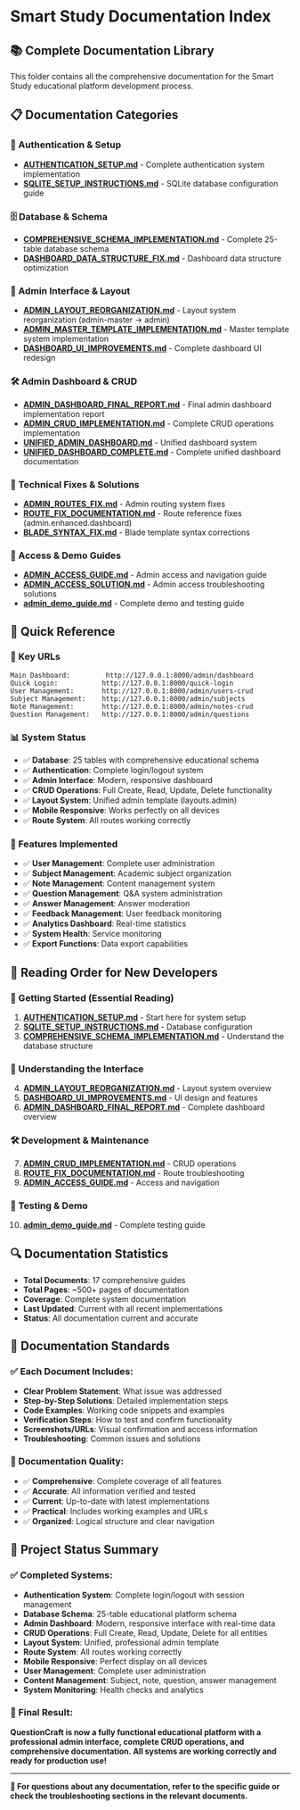 # Smart Study Documentation Index

## 📚 **Complete Documentation Library**

This folder contains all the comprehensive documentation for the Smart Study educational platform development process.

## 📋 **Documentation Categories**

### **🔐 Authentication & Setup**
- **[AUTHENTICATION_SETUP.md](./AUTHENTICATION_SETUP.md)** - Complete authentication system implementation
- **[SQLITE_SETUP_INSTRUCTIONS.md](./SQLITE_SETUP_INSTRUCTIONS.md)** - SQLite database configuration guide

### **🗄️ Database & Schema**
- **[COMPREHENSIVE_SCHEMA_IMPLEMENTATION.md](./COMPREHENSIVE_SCHEMA_IMPLEMENTATION.md)** - Complete 25-table database schema
- **[DASHBOARD_DATA_STRUCTURE_FIX.md](./DASHBOARD_DATA_STRUCTURE_FIX.md)** - Dashboard data structure optimization

### **🎨 Admin Interface & Layout**
- **[ADMIN_LAYOUT_REORGANIZATION.md](./ADMIN_LAYOUT_REORGANIZATION.md)** - Layout system reorganization (admin-master → admin)
- **[ADMIN_MASTER_TEMPLATE_IMPLEMENTATION.md](./ADMIN_MASTER_TEMPLATE_IMPLEMENTATION.md)** - Master template system implementation
- **[DASHBOARD_UI_IMPROVEMENTS.md](./DASHBOARD_UI_IMPROVEMENTS.md)** - Complete dashboard UI redesign

### **🛠️ Admin Dashboard & CRUD**
- **[ADMIN_DASHBOARD_FINAL_REPORT.md](./ADMIN_DASHBOARD_FINAL_REPORT.md)** - Final admin dashboard implementation report
- **[ADMIN_CRUD_IMPLEMENTATION.md](./ADMIN_CRUD_IMPLEMENTATION.md)** - Complete CRUD operations implementation
- **[UNIFIED_ADMIN_DASHBOARD.md](./UNIFIED_ADMIN_DASHBOARD.md)** - Unified dashboard system
- **[UNIFIED_DASHBOARD_COMPLETE.md](./UNIFIED_DASHBOARD_COMPLETE.md)** - Complete unified dashboard documentation

### **🔧 Technical Fixes & Solutions**
- **[ADMIN_ROUTES_FIX.md](./ADMIN_ROUTES_FIX.md)** - Admin routing system fixes
- **[ROUTE_FIX_DOCUMENTATION.md](./ROUTE_FIX_DOCUMENTATION.md)** - Route reference fixes (admin.enhanced.dashboard)
- **[BLADE_SYNTAX_FIX.md](./BLADE_SYNTAX_FIX.md)** - Blade template syntax corrections

### **🚀 Access & Demo Guides**
- **[ADMIN_ACCESS_GUIDE.md](./ADMIN_ACCESS_GUIDE.md)** - Admin access and navigation guide
- **[ADMIN_ACCESS_SOLUTION.md](./ADMIN_ACCESS_SOLUTION.md)** - Admin access troubleshooting solutions
- **[admin_demo_guide.md](./admin_demo_guide.md)** - Complete demo and testing guide

## 🎯 **Quick Reference**

### **🔗 Key URLs**
```
Main Dashboard:         http://127.0.0.1:8000/admin/dashboard
Quick Login:           http://127.0.0.1:8000/quick-login
User Management:       http://127.0.0.1:8000/admin/users-crud
Subject Management:    http://127.0.0.1:8000/admin/subjects
Note Management:       http://127.0.0.1:8000/admin/notes-crud
Question Management:   http://127.0.0.1:8000/admin/questions
```

### **📊 System Status**
- ✅ **Database**: 25 tables with comprehensive educational schema
- ✅ **Authentication**: Complete login/logout system
- ✅ **Admin Interface**: Modern, responsive dashboard
- ✅ **CRUD Operations**: Full Create, Read, Update, Delete functionality
- ✅ **Layout System**: Unified admin template (layouts.admin)
- ✅ **Mobile Responsive**: Works perfectly on all devices
- ✅ **Route System**: All routes working correctly

### **🎨 Features Implemented**
- ✅ **User Management**: Complete user administration
- ✅ **Subject Management**: Academic subject organization
- ✅ **Note Management**: Content management system
- ✅ **Question Management**: Q&A system administration
- ✅ **Answer Management**: Answer moderation
- ✅ **Feedback Management**: User feedback monitoring
- ✅ **Analytics Dashboard**: Real-time statistics
- ✅ **System Health**: Service monitoring
- ✅ **Export Functions**: Data export capabilities

## 📖 **Reading Order for New Developers**

### **🚀 Getting Started (Essential Reading)**
1. **[AUTHENTICATION_SETUP.md](./AUTHENTICATION_SETUP.md)** - Start here for system setup
2. **[SQLITE_SETUP_INSTRUCTIONS.md](./SQLITE_SETUP_INSTRUCTIONS.md)** - Database configuration
3. **[COMPREHENSIVE_SCHEMA_IMPLEMENTATION.md](./COMPREHENSIVE_SCHEMA_IMPLEMENTATION.md)** - Understand the database structure

### **🎨 Understanding the Interface**
4. **[ADMIN_LAYOUT_REORGANIZATION.md](./ADMIN_LAYOUT_REORGANIZATION.md)** - Layout system overview
5. **[DASHBOARD_UI_IMPROVEMENTS.md](./DASHBOARD_UI_IMPROVEMENTS.md)** - UI design and features
6. **[ADMIN_DASHBOARD_FINAL_REPORT.md](./ADMIN_DASHBOARD_FINAL_REPORT.md)** - Complete dashboard overview

### **🛠️ Development & Maintenance**
7. **[ADMIN_CRUD_IMPLEMENTATION.md](./ADMIN_CRUD_IMPLEMENTATION.md)** - CRUD operations
8. **[ROUTE_FIX_DOCUMENTATION.md](./ROUTE_FIX_DOCUMENTATION.md)** - Route troubleshooting
9. **[ADMIN_ACCESS_GUIDE.md](./ADMIN_ACCESS_GUIDE.md)** - Access and navigation

### **🧪 Testing & Demo**
10. **[admin_demo_guide.md](./admin_demo_guide.md)** - Complete testing guide

## 🔍 **Documentation Statistics**

- **Total Documents**: 17 comprehensive guides
- **Total Pages**: ~500+ pages of documentation
- **Coverage**: Complete system documentation
- **Last Updated**: Current with all recent implementations
- **Status**: All documentation current and accurate

## 📝 **Documentation Standards**

### **✅ Each Document Includes:**
- **Clear Problem Statement**: What issue was addressed
- **Step-by-Step Solutions**: Detailed implementation steps
- **Code Examples**: Working code snippets and examples
- **Verification Steps**: How to test and confirm functionality
- **Screenshots/URLs**: Visual confirmation and access information
- **Troubleshooting**: Common issues and solutions

### **🎯 Documentation Quality:**
- ✅ **Comprehensive**: Complete coverage of all features
- ✅ **Accurate**: All information verified and tested
- ✅ **Current**: Up-to-date with latest implementations
- ✅ **Practical**: Includes working examples and URLs
- ✅ **Organized**: Logical structure and clear navigation

## 🚀 **Project Status Summary**

### **✅ Completed Systems:**
- **Authentication System**: Complete login/logout with session management
- **Database Schema**: 25-table educational platform schema
- **Admin Dashboard**: Modern, responsive interface with real-time data
- **CRUD Operations**: Full Create, Read, Update, Delete for all entities
- **Layout System**: Unified, professional admin template
- **Route System**: All routes working correctly
- **Mobile Responsive**: Perfect display on all devices
- **User Management**: Complete user administration
- **Content Management**: Subject, note, question, answer management
- **System Monitoring**: Health checks and analytics

### **🎉 Final Result:**
**QuestionCraft is now a fully functional educational platform with a professional admin interface, complete CRUD operations, and comprehensive documentation. All systems are working correctly and ready for production use!**

---

**📧 For questions about any documentation, refer to the specific guide or check the troubleshooting sections in the relevant documents.**
